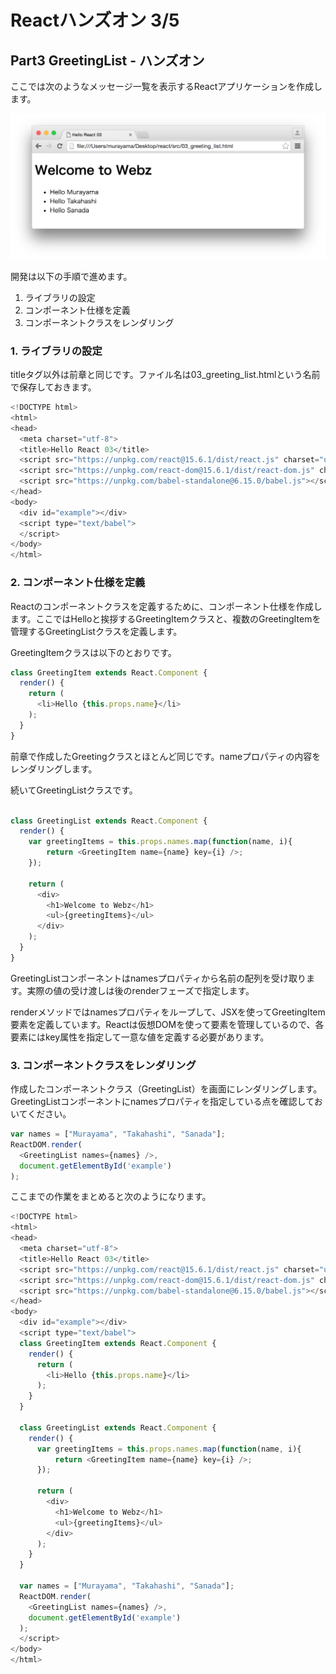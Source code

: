# Reactハンズオン 3/5

## Part3 GreetingList - ハンズオン

ここでは次のようなメッセージ一覧を表示するReactアプリケーションを作成します。

![](../img/03_greeting_list.png)

開発は以下の手順で進めます。

1. ライブラリの設定
2. コンポーネント仕様を定義
3. コンポーネントクラスをレンダリング

### 1. ライブラリの設定

titleタグ以外は前章と同じです。ファイル名は03_greeting_list.htmlという名前で保存しておきます。

```javascript
<!DOCTYPE html>
<html>
<head>
  <meta charset="utf-8">
  <title>Hello React 03</title>
  <script src="https://unpkg.com/react@15.6.1/dist/react.js" charset="utf-8"></script>
  <script src="https://unpkg.com/react-dom@15.6.1/dist/react-dom.js" charset="utf-8"></script>
  <script src="https://unpkg.com/babel-standalone@6.15.0/babel.js"></script>
</head>
<body>
  <div id="example"></div>
  <script type="text/babel">
  </script>
</body>
</html>
```

### 2. コンポーネント仕様を定義

Reactのコンポーネントクラスを定義するために、コンポーネント仕様を作成します。ここではHelloと挨拶するGreetingItemクラスと、複数のGreetingItemを管理するGreetingListクラスを定義します。

GreetingItemクラスは以下のとおりです。

```javascript
class GreetingItem extends React.Component {
  render() {
    return (
      <li>Hello {this.props.name}</li>
    );
  }
}
```

前章で作成したGreetingクラスとほとんど同じです。nameプロパティの内容をレンダリングします。

続いてGreetingListクラスです。

```javascript

class GreetingList extends React.Component {
  render() {
    var greetingItems = this.props.names.map(function(name, i){
        return <GreetingItem name={name} key={i} />;
    });

    return (
      <div>
        <h1>Welcome to Webz</h1>
        <ul>{greetingItems}</ul>
      </div>
    );
  }
}
```

GreetingListコンポーネントはnamesプロパティから名前の配列を受け取ります。実際の値の受け渡しは後のrenderフェーズで指定します。

renderメソッドではnamesプロパティをループして、JSXを使ってGreetingItem要素を定義しています。Reactは仮想DOMを使って要素を管理しているので、各要素にはkey属性を指定して一意な値を定義する必要があります。

### 3. コンポーネントクラスをレンダリング

作成したコンポーネントクラス（GreetingList）を画面にレンダリングします。GreetingListコンポーネントにnamesプロパティを指定している点を確認しておいてください。

```javascript
var names = ["Murayama", "Takahashi", "Sanada"];
ReactDOM.render(
  <GreetingList names={names} />,
  document.getElementById('example')
);
```

ここまでの作業をまとめると次のようになります。

```javascript
<!DOCTYPE html>
<html>
<head>
  <meta charset="utf-8">
  <title>Hello React 03</title>
  <script src="https://unpkg.com/react@15.6.1/dist/react.js" charset="utf-8"></script>
  <script src="https://unpkg.com/react-dom@15.6.1/dist/react-dom.js" charset="utf-8"></script>
  <script src="https://unpkg.com/babel-standalone@6.15.0/babel.js"></script>
</head>
<body>
  <div id="example"></div>
  <script type="text/babel">
  class GreetingItem extends React.Component {
    render() {
      return (
        <li>Hello {this.props.name}</li>
      );
    }
  }

  class GreetingList extends React.Component {
    render() {
      var greetingItems = this.props.names.map(function(name, i){
          return <GreetingItem name={name} key={i} />;
      });

      return (
        <div>
          <h1>Welcome to Webz</h1>
          <ul>{greetingItems}</ul>
        </div>
      );
    }
  }

  var names = ["Murayama", "Takahashi", "Sanada"];
  ReactDOM.render(
    <GreetingList names={names} />,
    document.getElementById('example')
  );
  </script>
</body>
</html>
```
